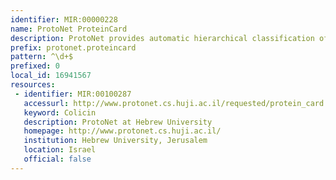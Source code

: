 ```yaml
---
identifier: MIR:00000228
name: ProtoNet ProteinCard
description: ProtoNet provides automatic hierarchical classification of protein sequences in the UniProt database, partitioning the protein space into clusters of similar proteins. This collection references protein information.
prefix: protonet.proteincard
pattern: ^\d+$
prefixed: 0
local_id: 16941567
resources:
 - identifier: MIR:00100287
   accessurl: http://www.protonet.cs.huji.ac.il/requested/protein_card.php?protein_id=${lid}
   keyword: Colicin
   description: ProtoNet at Hebrew University
   homepage: http://www.protonet.cs.huji.ac.il/
   institution: Hebrew University, Jerusalem
   location: Israel
   official: false
---
```

